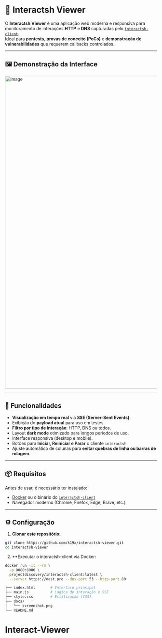 # 📡 Interactsh Viewer

O **Interactsh Viewer** é uma aplicação web moderna e responsiva para monitoramento de interações **HTTP** e **DNS** capturadas pelo [`interactsh-client`](https://github.com/projectdiscovery/interactsh).  
Ideal para **pentests**, **provas de conceito (PoCs)** e **demonstração de vulnerabilidades** que requerem callbacks controlados.

---

## 🖼️ Demonstração da Interface

<img width="1920" height="1032" alt="image" src="https://github.com/user-attachments/assets/0d1f280a-8523-4f0b-8d44-061816e659f8" />


---

## 🚀 Funcionalidades

- **Visualização em tempo real** via **SSE (Server-Sent Events)**.
- Exibição do **payload atual** para uso em testes.
- **Filtro por tipo de interação**: HTTP, DNS ou todos.
- Layout **dark mode** otimizado para longos períodos de uso.
- Interface responsiva (desktop e mobile).
- Botões para **Iniciar, Reiniciar e Parar** o cliente `interactsh`.
- Ajuste automático de colunas para **evitar quebras de linha ou barras de rolagem**.

---

## 📦 Requisitos

Antes de usar, é necessário ter instalado:

- [Docker](https://docs.docker.com/get-docker/) ou o binário do [`interactsh-client`](https://github.com/projectdiscovery/interactsh/releases)
- Navegador moderno (Chrome, Firefox, Edge, Brave, etc.)

---

## ⚙️ Configuração

1. **Clonar este repositório**:

```bash
git clone https://github.com/k19x/interactsh-viewer.git
cd interactsh-viewer
```
2. **Executar o interactsh-client via Docker:
```bash
docker run -it --rm \
  -p 8080:8080 \
  projectdiscovery/interactsh-client:latest \
  --server https://oast.pro --dns-port 53 --http-port 80
```
```bash
├── index.html       # Interface principal
├── main.js          # Lógica de interação e SSE
├── style.css        # Estilização (CSS)
├── docs/
│   └── screenshot.png
└── README.md
```
# Interact-Viewer
